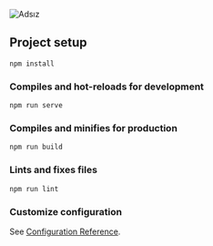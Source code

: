 ![Adsız](https://user-images.githubusercontent.com/26345498/94530854-60ccd380-0244-11eb-8ee9-d556d3dc688e.png)

## Project setup
```
npm install
```

### Compiles and hot-reloads for development
```
npm run serve
```

### Compiles and minifies for production
```
npm run build
```

### Lints and fixes files
```
npm run lint
```

### Customize configuration
See [Configuration Reference](https://cli.vuejs.org/config/).
